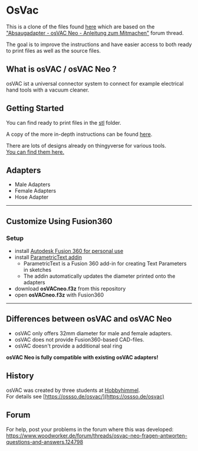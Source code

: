# OsVac

This is a clone of the files found [here](https://magentacloud.de/s/BDpLEjPRDfsMpE7) which are based on the 
["Absaugadapter - osVAC Neo - Anleitung zum Mitmachen"](https://www.woodworker.de/forum/threads/absaugadapter-osvac-neo-anleitung-zum-mitmachen.120713/) forum thread. 

The goal is to improve the instructions and have easier access to both ready to print files as well as the source files.

## What is osVAC / osVAC Neo ?

osVAC ist a universal connector system to connect for example electrical hand tools with a vacuum cleaner.

## Getting Started

You can find ready to print files in the [stl](stl) folder.

A copy of the more in-depth instructions can be found [here](E:\OsVac\osVAC_documentation.pdf).

There are lots of designs already on thingyverse for various tools.  
[You can find them here.](https://www.thingiverse.com/hobbyhimmel/collections/20080684/things)

## Adapters

- Male Adapters
- Female Adapters
- Hose Adapter

---

## Customize Using Fusion360

### Setup
- install [Autodesk Fusion 360 for personal use](https://www.autodesk.com/products/fusion-360/personal)
- install [ParametricText addin](https://apps.autodesk.com/FUSION/de/Detail/Index?id=2114937992453312456&appLang=en&os=Win64) 
    - ParametricText is a Fusion 360 add-in for creating Text Parameters in sketches
    - The addin automatically updates the diameter printed onto the adapters
- download **osVACneo.f3z** from this repository
- open **osVACneo.f3z** with Fusion360
---

## Differences between osVAC and osVAC Neo

- osVAC only offers 32mm diameter for male and female adapters.
- osVAC does not provide Fusion360-based CAD-files.
- osVAC doesn't provide a additional seal ring

**osVAC Neo is fully compatible with existing osVAC adapters!**

## History
osVAC was created by three students at [Hobbyhimmel](https://hobbyhimmel.de/).  
For details see 
[https://ossso.de/osvac/](https://ossso.de/osvac)


## Forum

For help, post your problems in the forum where this was developed:
https://www.woodworker.de/forum/threads/osvac-neo-fragen-antworten-questions-and-answers.124798